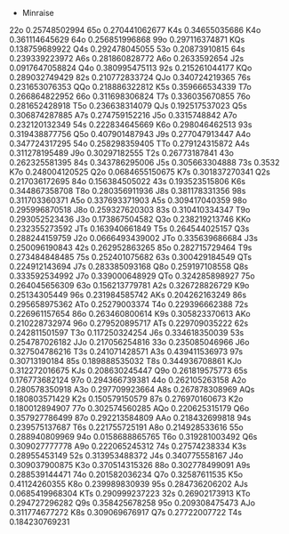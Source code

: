 - Minraise 

22o 0.25748502994
65o 0.270441062677
K4s 0.34655035686
K4o 0.361114645629
64o 0.256851996868
99o 0.297116374871
KQs 0.138759689922
Q4s 0.292478045055
53o 0.20873910815
64s 0.239339223972
A6s 0.281860828772
A6o 0.2633592654
J2s 0.0917647058824
Q4o 0.380995475113
92s 0.215261044177
KQo 0.289032749429
82s 0.210772833724
QJo 0.340724219365
76s 0.231653076353
QQo 0.218886322812
K5s 0.359666534339
T7o 0.266864822952
66o 0.311698306824
T7s 0.336035670855
76o 0.281652428918
T5o 0.236638314079
QJs 0.192517537023
Q5s 0.306874287885
A7s 0.274759152216
J5o 0.3315748842
A7o 0.232120132349
54s 0.222834645669
K6o 0.298046462513
93s 0.319438877756
Q5o 0.407901487943
J9s 0.277047913447
A4o 0.347724317295
54o 0.258298359405
TTo 0.279124315872
A4s 0.311278195489
J9o 0.30297182555
T2s 0.26773187841
43o 0.262325581395
84s 0.343786295006
J5s 0.305663304888
73s 0.3532
K7o 0.248004120525
Q2o 0.0684655150675
K7s 0.301837270341
Q2s 0.217036172695
84o 0.156384505022
43s 0.193523515806
K6s 0.344867358708
T8o 0.280356911936
J8s 0.381178331356
98s 0.311703360371
A5o 0.337693371903
A5s 0.309417040359
98o 0.295996870518
J8o 0.259327620303
83s 0.310410334347
T9o 0.293052523436
J3o 0.173867504582
Q3o 0.238219213746
KKo 0.232355273592
JTs 0.163940661849
T5s 0.264544025157
Q3s 0.288244159759
J2o 0.0666493439002
JTo 0.335639686684
J3s 0.250096190843
42s 0.262952863265
85o 0.282715729464
T9s 0.273484848485
75s 0.252401075682
63s 0.300429184549
QTs 0.224912143694
J7s 0.283385093168
Q8o 0.259197108558
Q8s 0.333592534992
J7o 0.339000648929
QTo 0.324285898927
75o 0.264045656309
63o 0.156213779781
A2s 0.326728826729
K9o 0.25134305449
96s 0.231984585742
AKs 0.204262163249
86s 0.295658975362
ATo 0.25279003374
T4o 0.229396662388
72s 0.226961157654
86o 0.263460800614
K9s 0.305823370613
AKo 0.210228732974
96o 0.279520895717
ATs 0.229709035222
62s 0.242811501597
T3o 0.117250324254
J6s 0.334618350039
53s 0.254787026182
JJo 0.217056254816
33o 0.235085046966
J6o 0.327504786216
T3s 0.241071428571
A3s 0.439411536973
97s 0.30713190184
85s 0.189888535032
T8s 0.344936708861
KJo 0.312272016675
KJs 0.208630245447
Q9o 0.261819575773
65s 0.176773682124
97o 0.294366739381
44o 0.262105263158
A2o 0.280578350918
A3o 0.297709923664
A8s 0.267878308969
AQs 0.180803571429
K2s 0.150579150579
87s 0.276970160673
K2o 0.180012894907
77o 0.302574560285
AQo 0.220625315179
Q6o 0.357927786499
87o 0.292213584809
AAo 0.218432699818
94s 0.239575137687
T6s 0.221755725191
A8o 0.214928533616
55o 0.288940809969
94o 0.0158688865765
T6o 0.319281003492
Q6s 0.309027777778
A9o 0.222065245312
74s 0.27574238334
K3s 0.28955453149
52s 0.313953488372
J4s 0.340775558167
J4o 0.309037900875
K3o 0.370514315326
88o 0.302778499091
A9s 0.288539144471
74o 0.201582036234
Q7o 0.32587611535
K5o 0.41124260355
K8o 0.239989830939
95s 0.284736206202
AJs 0.0685419968304
KTs 0.290999237223
32s 0.26902173913
KTo 0.294727296282
Q9s 0.358425678258
95o 0.209308475473
AJo 0.311774677272
K8s 0.309069676917
Q7s 0.27722007722
T4s 0.184230769231
